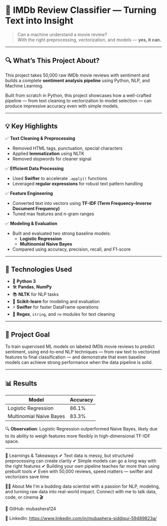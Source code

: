 # 🎥 IMDb Review Classifier — Turning Text into Insight

> Can a machine understand a movie review?  
> With the right preprocessing, vectorization, and models — **yes, it can.**

---

## 🔍 What’s This Project About?

This project takes 50,000 raw IMDb movie reviews with sentiment and builds a complete **sentiment analysis pipeline** using Python, NLP, and Machine Learning. 

Built from scratch in Python, this project showcases how a well-crafted pipeline — from text cleaning to vectorization to model selection — can produce impressive accuracy even with simple models.

---

## 💡 Key Highlights

✅ **Text Cleaning & Preprocessing**  
- Removed HTML tags, punctuation, special characters  
- Applied **lemmatization** using NLTK  
- Removed stopwords for cleaner signal  

✅ **Efficient Data Processing**  
- Used **Swifter** to accelerate `.apply()` functions  
- Leveraged **regular expressions** for robust text pattern handling  

✅ **Feature Engineering**  
- Converted text into vectors using **TF-IDF (Term Frequency–Inverse Document Frequency)**  
- Tuned max features and n-gram ranges  

✅ **Modeling & Evaluation**  
- Built and evaluated two strong baseline models:  
  - **Logistic Regression**  
  - **Multinomial Naive Bayes**  
- Compared using accuracy, precision, recall, and F1-score  

---

## 🧠 Technologies Used

- 🐍 **Python 3**  
- 🛠 **Pandas**, **NumPy**  
- 📚 **NLTK** for NLP tasks  
- 📐 **Scikit-learn** for modeling and evaluation  
- ⚡ **Swifter** for faster DataFrame operations  
- 🧹 **Regex**, `string`, and `re` modules for text cleaning

---

## 🎯 Project Goal

To train supervised ML models on labeled IMDb movie reviews to predict sentiment, using end-to-end NLP techniques — from raw text to vectorized features to final classification — and demonstrate that even baseline models can achieve strong performance when the data pipeline is solid.

---

## 📊 Results

| Model                   | Accuracy |
|------------------------|----------|
| Logistic Regression     | 86.1%    |
| Multinomial Naive Bayes | 83.3%    |

🔍 **Observation**: Logistic Regression outperformed Naive Bayes, likely due to its ability to weigh features more flexibly in high-dimensional TF-IDF space.

---

📘 Learnings & Takeaways
✔ Text data is messy, but structured preprocessing can create clarity
✔ Simple models can go a long way with the right features
✔ Building your own pipeline teaches far more than using prebuilt tools
✔ Even with 50,000 reviews, speed matters — swifter and vectorizers save time

🙋‍♀️ About Me
I'm a budding data scientist with a passion for NLP, modeling, and turning raw data into real-world impact.
Connect with me to talk data, code, or cinema 🎬

🔗 GitHub: mubashera124

💼 LinkedIn: https://www.linkedin.com/in/mubashera-siddiqui-59489823a/



